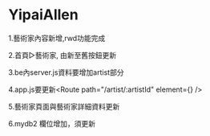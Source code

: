 # YipaiAllen #

1.藝術家內容新增,rwd功能完成

2.首頁▷藝術家, 由新至舊按鈕更新

3.be內server.js資料要增加artist部分

4.app.js要更新<Route path="/artist/:artistId" element={<ArtistDetail />} />

5.藝術家頁面與藝術家詳細資料更新

6.mydb2 欄位增加，須更新
